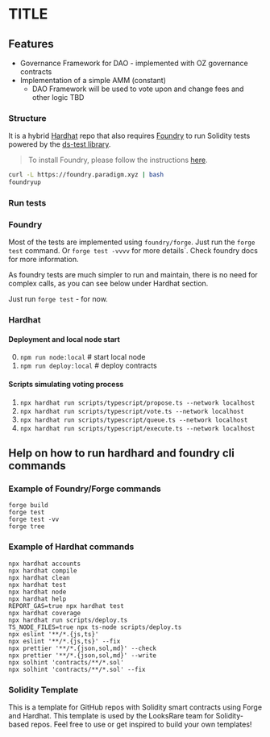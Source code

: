 # TITLE

## Features

-   Governance Framework for DAO - implemented with OZ governance contracts
-   Implementation of a simple AMM (constant)
    -   DAO Framework will be used to vote upon and change fees and other logic TBD

### Structure

It is a hybrid [Hardhat](https://hardhat.org/) repo that also requires [Foundry](https://book.getfoundry.sh/index.html) to run Solidity tests powered by the [ds-test library](https://github.com/dapphub/ds-test/).

> To install Foundry, please follow the instructions [here](https://book.getfoundry.sh/getting-started/installation.html).

```bash
curl -L https://foundry.paradigm.xyz | bash
foundryup
```

### Run tests

### Foundry

Most of the tests are implemented using `foundry/forge`. Just run the `forge test` command. Or `forge test -vvvv` for more details`. Check foundry docs for more information.

As foundry tests are much simpler to run and maintain, there is no need for complex calls, as you can see below under Hardhat section.

Just run `forge test` - for now.

### Hardhat

#### Deployment and local node start

0. `npm run node:local` # start local node
1. `npm run deploy:local` # deploy contracts

#### Scripts simulating voting process

1. `npx hardhat run scripts/typescript/propose.ts --network localhost`
2. `npx hardhat run scripts/typescript/vote.ts --network localhost`
3. `npx hardhat run scripts/typescript/queue.ts --network localhost`
4. `npx hardhat run scripts/typescript/execute.ts --network localhost`

## Help on how to run hardhard and foundry cli commands

### Example of Foundry/Forge commands

```shell
forge build
forge test
forge test -vv
forge tree
```

### Example of Hardhat commands

```shell
npx hardhat accounts
npx hardhat compile
npx hardhat clean
npx hardhat test
npx hardhat node
npx hardhat help
REPORT_GAS=true npx hardhat test
npx hardhat coverage
npx hardhat run scripts/deploy.ts
TS_NODE_FILES=true npx ts-node scripts/deploy.ts
npx eslint '**/*.{js,ts}'
npx eslint '**/*.{js,ts}' --fix
npx prettier '**/*.{json,sol,md}' --check
npx prettier '**/*.{json,sol,md}' --write
npx solhint 'contracts/**/*.sol'
npx solhint 'contracts/**/*.sol' --fix
```

### Solidity Template

This is a template for GitHub repos with Solidity smart contracts using Forge and Hardhat. This template is used by the LooksRare team for Solidity-based repos. Feel free to use or get inspired to build your own templates!
